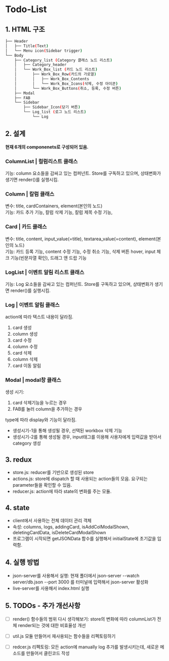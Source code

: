 # Todo-List

## 1. HTML 구조
```bash
├── Header
│   ├── Title(Text)
│   └── Menu icon(Sidebar trigger)
└── Body
    ├── Category_list (Category 클래스 노드 리스트)
    │   ├── Category_header
    │   └── Work_Box_list (카드 노드 리스트)
    │       ├── Work_Box_Row(카드의 가로열)
    │       │   ├── Work_Box_Contents
    │       │   └── Work_Box_Icons(삭제, 수정 아이콘)
    │       └── Work_Box_Buttons(취소, 등록, 수정 버튼)
    ├── Modal
    ├── FAB
    └── Sidebar
        ├── Sidebar_Icon(닫기 버튼)
        └── Log_list (로그 노드 리스트)
            └── Log
``` 

## 2. 설계
**현재 6개의 componenets로 구성되어 있음.**

### ColumnList | 컬럼리스트 클래스
기능: column 요소들을 감싸고 있는 컴퍼넌트. Store를 구독하고 있으며, 상태변화가 생기면 render()를 실행시킴.


### Column | 칼럼 클래스
변수: title, cardContainers, element(본인의 노드)  
기능: 카드 추가 기능, 칼럼 삭제 기능, 칼럼 제목 수정 기능,  


### Card | 카드 클래스
변수: title, content, input_value(=title), textarea_value(=content), element(본인의 노드)  
기능: 카드 등록 기능, content 수정 기능, 수정 취소 기능, 삭제 버튼 hover, input 체크 기능(빈문자열 확인), 드래그 앤 드랍 기능  


### LogList | 이벤트 알림 리스트 클래스
기능: Log 요소들을 감싸고 있는 컴퍼넌트. Store를 구독하고 있으며, 상태변화가 생기면 render()를 실행시킴.


### Log | 이벤트 알림 클래스
action에 따라 텍스트 내용이 달라짐.
1. card 생성
2. column 생성
3. card 수정
4. column 수정
5. card 삭제
6. column 삭제
7. card 이동 알림


### Modal | modal창 클래스  
생성 시기:   
1. card 삭제기능을 누르는 경우
2. FAB를 눌러 column을 추가하는 경우

type에 따라 display와 기능이 달라짐.
- 생성시기-1을 통해 생성될 경우, 선택된 workbox 삭제 기능
- 생성시기-2를 통해 생성될 경우, input태그를 이용해 사용자에게 입력값을 받아서 category 생성  


## 3. redux
- store.js: reducer를 기반으로 생성된 store
- actions.js: store에 dispatch 할 때 사용되는 action들의 모음. 요구되는 parameter들을 확인할 수 있음.
- reducer.js: action에 따라 state의 변화를 주는 모듈.

## 4. state
- client에서 사용하는 전체 데이터 관리 객체
- 속성: columns, logs, addingCard, isAddColModalShown, deletingCardData, isDeleteCardModalShown
- 프로그램이 시작되면 getJSONData 함수를 실행해서 initialState에 초기값을 입력함.


## 4. 실행 방법
- json-server를 사용해서 실행: 현재 폴더에서 json-server --watch server/db.json --port 3000 를 터미널에 입력해서 json-server 활성화
- live-server를 사용해서 index.html 실행


## 5. TODOs - 추가 개선사항
- [ ] render() 함수들의 범위 다시 생각해보기: store의 변화에 따라 columnList가 전체 render되는 것에 대한 비효율성 개선
- [ ] util.js 모듈 만들어서 재사용되는 함수들을 리펙토링하기
- [ ] redcer.js 리펙토링: 모든 action에 manually log 추가를 발생시키는데, 새로운 메소드를 만들어서 클린코드 작성







